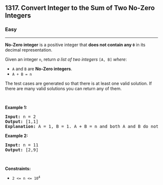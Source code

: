<h2>1317. Convert Integer to the Sum of Two No-Zero Integers</h2><h3>Easy</h3><hr><div><p><strong>No-Zero integer</strong> is a positive integer that <strong>does not contain any <code>0</code></strong> in its decimal representation.</p>

<p>Given an integer <code>n</code>, return <em>a list of two integers</em> <code>[A, B]</code> <em>where</em>:</p>

<ul>
	<li><code>A</code> and <code>B</code> are <strong>No-Zero integers</strong>.</li>
	<li><code>A + B = n</code></li>
</ul>

<p>The test cases are generated so that there is at least one valid solution. If there are many valid solutions you can return any of them.</p>

<p>&nbsp;</p>
<p><strong>Example 1:</strong></p>

<pre><strong>Input:</strong> n = 2
<strong>Output:</strong> [1,1]
<strong>Explanation:</strong> A = 1, B = 1. A + B = n and both A and B do not contain any 0 in their decimal representation.
</pre>

<p><strong>Example 2:</strong></p>

<pre><strong>Input:</strong> n = 11
<strong>Output:</strong> [2,9]
</pre>

<p>&nbsp;</p>
<p><strong>Constraints:</strong></p>

<ul>
	<li><code>2 &lt;= n &lt;= 10<sup>4</sup></code></li>
</ul>
</div>